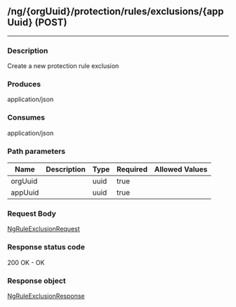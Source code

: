 ## /ng/{orgUuid}/protection/rules/exclusions/{appUuid} (POST)
---
### Description
Create a new protection rule exclusion
### Produces
application/json
### Consumes
application/json
### Path parameters
| Name | Description | Type | Required | Allowed Values |
| ----------- | ----------- | ----------- | ----------- | ----------- |
| orgUuid |  | uuid | true |  |
| appUuid |  | uuid | true |  |
### Request Body
[NgRuleExclusionRequest](<../../objects/NgRuleExclusionRequest.md>)
### Response status code
200 OK - OK
### Response object
[NgRuleExclusionResponse](<../../objects/NgRuleExclusionResponse.md>)
